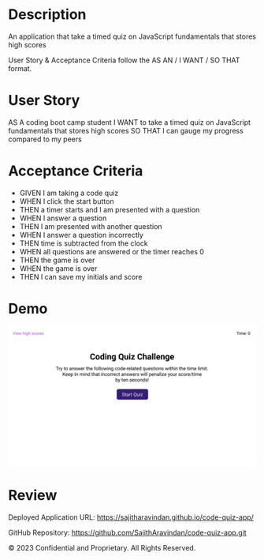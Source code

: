 # Description
An application that take a timed quiz on JavaScript fundamentals that stores high scores


User Story & Acceptance Criteria follow the AS AN / I WANT / SO THAT format.

# User Story
AS A coding boot camp student
I WANT to take a timed quiz on JavaScript fundamentals that stores high scores
SO THAT I can gauge my progress compared to my peers

# Acceptance Criteria
* GIVEN I am taking a code quiz
* WHEN I click the start button
* THEN a timer starts and I am presented with a question
* WHEN I answer a question
* THEN I am presented with another question
* WHEN I answer a question incorrectly
* THEN time is subtracted from the clock
* WHEN all questions are answered or the timer reaches 0
* THEN the game is over
* WHEN the game is over
* THEN I can save my initials and score

# Demo
<img src="./assets/images/04-web-apis-homework-demo.gif">

# Review
Deployed Application URL: https://sajitharavindan.github.io/code-quiz-app/

GitHub Repository: https://github.com/SajithAravindan/code-quiz-app.git

© 2023 Confidential and Proprietary. All Rights Reserved.